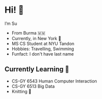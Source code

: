 # Hi! 👋

I’m Su 

- From Burma 🇲🇲
- Currently, in New York 🗽
- MS CS Student at NYU Tandon
- Hobbies: Travelling, Swimming
- Funfact: I don't have last name

## Currently Learning  🌱
- CS-GY 6543 Human Computer Interaction
- CS-GY 6513 Big Data 
- Knitting 🧶



<!---
swin140/swin140 is a ✨ special ✨ repository because its `README.md` (this file) appears on your GitHub profile.
You can click the Preview link to take a look at your changes.
--->
